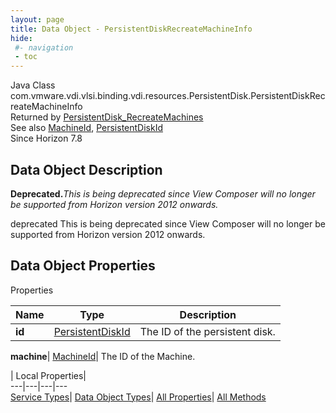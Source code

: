 ```yaml
---
layout: page
title: Data Object - PersistentDiskRecreateMachineInfo
hide:
 #- navigation
 - toc
---
```






Java Class
    com.vmware.vdi.vlsi.binding.vdi.resources.PersistentDisk.PersistentDiskRecreateMachineInfo  
Returned by
     [PersistentDisk_RecreateMachines](vdi.resources.PersistentDisk.md#recreateMachines)  
See also
     [MachineId](vdi.entity.MachineId.md), [PersistentDiskId](vdi.entity.PersistentDiskId.md)  
Since 
    Horizon 7.8

## Data Object Description 

**Deprecated.**_This is being deprecated since View Composer will no longer be supported from Horizon version 2012 onwards._

deprecated This is being deprecated since View Composer will no longer be supported from Horizon version 2012 onwards. 

## Data Object Properties

Properties

Name |  Type |  Description   
---|---|---  
**id**| [PersistentDiskId](vdi.entity.PersistentDiskId.md)|  The ID of the persistent disk.   
  
**machine**| [MachineId](vdi.entity.MachineId.md)|  The ID of the Machine.   
  
  
  
 | Local Properties|   
---|---|---|---  
[Service Types](index-mo_types.md)| [Data Object Types](index-do_types.md)| [All Properties](index-properties.md)| [All Methods](index-methods.md)  
  
  

